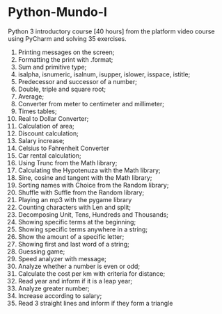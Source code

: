 # Python-Mundo-I
Python 3 introductory course [40 hours] from the platform video course using PyCharm and solving 35 exercises.
1) Printing messages on the screen;
2) Formatting the print with .format;
3) Sum and primitive type;
4) isalpha, isnumeric, isalnum, isupper, islower, isspace, istitle;
5) Predecessor and successor of a number;
6) Double, triple and square root;
7) Average;
8) Converter from meter to centimeter and millimeter;
9) Times tables;
10) Real to Dollar Converter;
11) Calculation of area;
12) Discount calculation;
13) Salary increase;
14) Celsius to Fahrenheit Converter
15) Car rental calculation;
16) Using Trunc from the Math library;
17) Calculating the Hypotenuza with the Math library;
18) Sine, cosine and tangent with the Math library;
19) Sorting names with Choice from the Random library;
20) Shuffle with Suffle from the Random library;
21) Playing an mp3 with the pygame library
22) Counting characters with Len and split;
23) Decomposing Unit, Tens, Hundreds and Thousands;
24) Showing specific terms at the beginning;
25) Showing specific terms anywhere in a string;
26) Show the amount of a specific letter;
27) Showing first and last word of a string;
28) Guessing game;
29) Speed analyzer with message;
30) Analyze whether a number is even or odd;
31) Calculate the cost per km with criteria for distance;
32) Read year and inform if it is a leap year;
33) Analyze greater number;
34) Increase according to salary;
35) Read 3 straight lines and inform if they form a triangle
